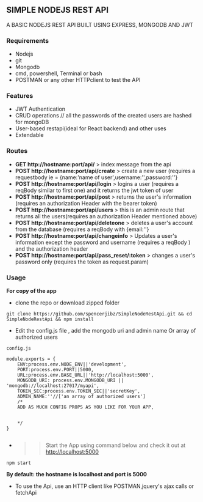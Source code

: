 ## SIMPLE NODEJS REST API

A BASIC NODEJS REST API BUILT USING EXPRESS, MONGODB AND JWT

### Requirements

- Nodejs
- git
- Mongodb
- cmd, powershell, Terminal or bash
- POSTMAN or any other HTTPclient to test the API

### Features

- JWT Authentication
- CRUD operations // all the passwords of the created users are hashed for mongoDB
- User-based restapi(ideal for React backend) and other uses
- Extendable

### Routes

- **GET http://hostname:port/api/** > index message from the api
- **POST http://hostname:port/api/create** > create a new user (requires a requestbody ie = {name:'name of user',username:'',password:''}
- **POST http://hostname:port/api/login** > logins a user (requires a reqBody similar to first one) and it returns the jwt token of user
- **POST http://hostname:port/api/post** > returns the user's information (requires an authorization Header with the bearer <space> token)
- **POST http://hostname:port/api/users** > this is an admin route that returns all the users(requires an authorization Header mentioned above)
- **POST http://hostname:port/api/deleteone** > deletes a user's account from the database (requires a reqBody with {email:''}
- **POST http://hostname:port/api/changeinfo** > Updates a user's information except the password and username (requires a reqBody ) and the authorization header
- **POST http://hostname:port/api/pass_reset/:token** > changes a user's password only (requires the token as request.param)

### Usage

**For copy of the app**

- clone the repo or download zipped folder

`git clone https://github.com/spencerjibz/SimpleNodeRestApi.git && cd SimpleNodeRestApi && npm install`

- Edit the config.js file , add the mongodb uri and admin name Or array of authorized users

```
config.js

module.exports = {
    ENV:process.env.NODE_ENV||'development',
    PORT:process.env.PORT||5000,
    URL:process.env.BASE_URL||'http://localhost:5000',
    MONGODB_URI: process.env.MONGODB_URI || 'mongodb://localhost:27017/myapi',
    TOKEN_SEC:process.env.TOKEN_SEC||'secretKey',
    ADMIN_NAME:''//['an array of authorized users']
    /*
    ADD AS MUCH CONFIG PROPS AS YOU LIKE FOR YOUR APP,


    */
}


```

- > > Start the App using command below and check it out at [http://localhost:5000](http://localhost:5000)

`npm start`

**By default: the hostname is localhost and port is 5000**

- To use the Api, use an HTTP client like POSTMAN,jquery's ajax calls or fetchApi

